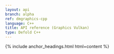 ```yaml
---
layout: api
branch: alpha
ref: dmgraphics-cpp
language: C++
title: API reference (Graphics Vulkan)
type: Defold C++
---
```

{% include anchor_headings.html html=content %}